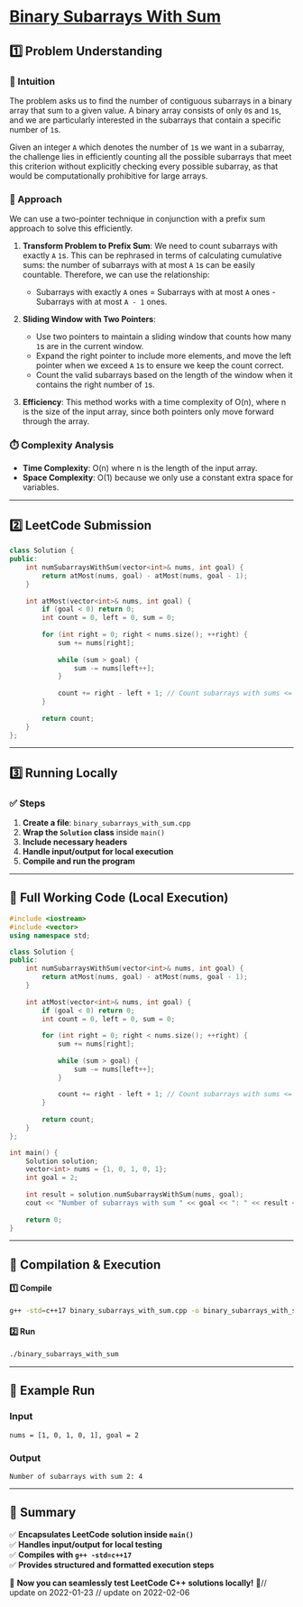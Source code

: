 # **[Binary Subarrays With Sum](https://leetcode.com/problems/binary-subarrays-with-sum/description/)**  

## **1️⃣ Problem Understanding**  
### **📌 Intuition**  
The problem asks us to find the number of contiguous subarrays in a binary array that sum to a given value. A binary array consists of only `0`s and `1`s, and we are particularly interested in the subarrays that contain a specific number of `1`s.

Given an integer `A` which denotes the number of `1`s we want in a subarray, the challenge lies in efficiently counting all the possible subarrays that meet this criterion without explicitly checking every possible subarray, as that would be computationally prohibitive for large arrays.

### **🚀 Approach**  
We can use a two-pointer technique in conjunction with a prefix sum approach to solve this efficiently. 

1. **Transform Problem to Prefix Sum**: We need to count subarrays with exactly `A` `1`s. This can be rephrased in terms of calculating cumulative sums: the number of subarrays with at most `A` `1`s can be easily countable. Therefore, we can use the relationship:
   - Subarrays with exactly `A` ones = Subarrays with at most `A` ones - Subarrays with at most `A - 1` ones.
  
2. **Sliding Window with Two Pointers**: 
   - Use two pointers to maintain a sliding window that counts how many `1`s are in the current window. 
   - Expand the right pointer to include more elements, and move the left pointer when we exceed `A` `1`s to ensure we keep the count correct.
   - Count the valid subarrays based on the length of the window when it contains the right number of `1`s.

3. **Efficiency**: This method works with a time complexity of O(n), where n is the size of the input array, since both pointers only move forward through the array.

### **⏱️ Complexity Analysis**  
- **Time Complexity**: O(n) where n is the length of the input array.  
- **Space Complexity**: O(1) because we only use a constant extra space for variables.

---  

## **2️⃣ LeetCode Submission**  
```cpp
class Solution {
public:
    int numSubarraysWithSum(vector<int>& nums, int goal) {
        return atMost(nums, goal) - atMost(nums, goal - 1);
    }
    
    int atMost(vector<int>& nums, int goal) {
        if (goal < 0) return 0;
        int count = 0, left = 0, sum = 0;
        
        for (int right = 0; right < nums.size(); ++right) {
            sum += nums[right];
            
            while (sum > goal) {
                sum -= nums[left++];
            }
            
            count += right - left + 1; // Count subarrays with sums <= goal
        }
        
        return count;
    }
};
```  

---  

## **3️⃣ Running Locally**  
### **✅ Steps**  
1. **Create a file**: `binary_subarrays_with_sum.cpp`  
2. **Wrap the `Solution` class** inside `main()`  
3. **Include necessary headers**  
4. **Handle input/output for local execution**  
5. **Compile and run the program**  

---  

## **📝 Full Working Code (Local Execution)**  
```cpp
#include <iostream>
#include <vector>
using namespace std;

class Solution {
public:
    int numSubarraysWithSum(vector<int>& nums, int goal) {
        return atMost(nums, goal) - atMost(nums, goal - 1);
    }
    
    int atMost(vector<int>& nums, int goal) {
        if (goal < 0) return 0;
        int count = 0, left = 0, sum = 0;
        
        for (int right = 0; right < nums.size(); ++right) {
            sum += nums[right];
            
            while (sum > goal) {
                sum -= nums[left++];
            }
            
            count += right - left + 1; // Count subarrays with sums <= goal
        }
        
        return count;
    }
};

int main() {
    Solution solution;
    vector<int> nums = {1, 0, 1, 0, 1};
    int goal = 2;
    
    int result = solution.numSubarraysWithSum(nums, goal);
    cout << "Number of subarrays with sum " << goal << ": " << result << endl;
    
    return 0;
}
```  

---  

## **🔧 Compilation & Execution**  
#### **1️⃣ Compile**  
```bash
g++ -std=c++17 binary_subarrays_with_sum.cpp -o binary_subarrays_with_sum
```  

#### **2️⃣ Run**  
```bash
./binary_subarrays_with_sum
```  

---  

## **🎯 Example Run**  
### **Input**  
```
nums = [1, 0, 1, 0, 1], goal = 2
```  
### **Output**  
```
Number of subarrays with sum 2: 4
```  

---  

## **📌 Summary**  
✅ **Encapsulates LeetCode solution inside `main()`**  
✅ **Handles input/output for local testing**  
✅ **Compiles with `g++ -std=c++17`**  
✅ **Provides structured and formatted execution steps**  

🚀 **Now you can seamlessly test LeetCode C++ solutions locally!** 🚀// update on 2022-01-23
// update on 2022-02-06
